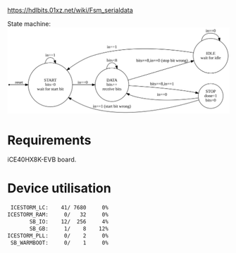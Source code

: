 https://hdlbits.01xz.net/wiki/Fsm_serialdata

State machine:\
![](statemachine.svg)

# Requirements

iCE40HX8K-EVB board.

# Device utilisation

```
 ICESTORM_LC:    41/ 7680     0%
ICESTORM_RAM:     0/   32     0%
       SB_IO:    12/  256     4%
       SB_GB:     1/    8    12%
ICESTORM_PLL:     0/    2     0%
 SB_WARMBOOT:     0/    1     0%
```